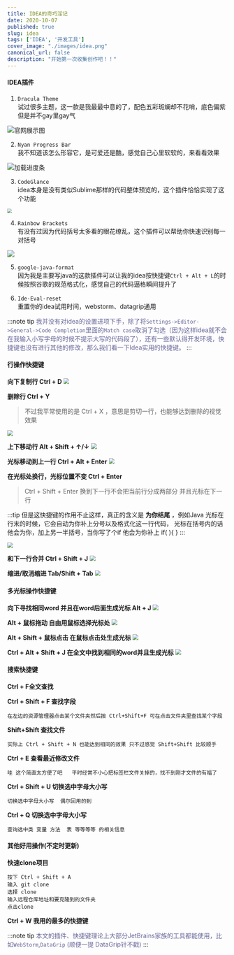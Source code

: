 ```yaml
---
title: IDEA的奇巧淫记
date: 2020-10-07
published: true
slug: idea
tags: ['IDEA', '开发工具']
cover_image: "./images/idea.png"
canonical_url: false
description: "开始第一次收集创作吧！！"
---
```


#### IDEA插件

1. `Dracula Theme`<br/>
试过很多主题，这一款是我最最中意的了，配色五彩斑斓却不花哨，底色偏紫但是并不gay里gay气

![官网展示图](https://img-1251014762.cos.ap-nanjing.myqcloud.com/blog/20-10-07-idea/theme.png)

2. `Nyan Progress Bar`<br/>
我不知道该怎么形容它，是可爱还是酷，感觉自己心里软软的，来看看效果

![加载进度条](https://img-1251014762.cos.ap-nanjing.myqcloud.com/blog/20-10-07-idea/Nyan.gif)

3. `CodeGlance`<br/>
idea本身是没有类似Sublime那样的代码整体预览的，这个插件恰恰实现了这个功能

<img src="https://img-1251014762.cos.ap-nanjing.myqcloud.com/blog/20-10-07-idea/CodeGlance.png" style="zoom: 60%;" />
<br/>

4. `Rainbow Brackets`<br/>
有没有过因为代码括号太多看的眼花缭乱，这个插件可以帮助你快速识别每一对括号

<img src="https://img-1251014762.cos.ap-nanjing.myqcloud.com/blog/20-10-07-idea/Rainbow_Brackets.png" style="zoom: 100%;" />
<br/>

5. `google-java-format`<br/>
因为我是主要写java的这款插件可以让我的idea按快捷键`Ctrl + Alt + L`的时候按照谷歌的规范格式化，感觉自己的代码逼格瞬间提升了

6. `Ide-Eval-reset`<br/>
重置你的idea试用时间，webstorm、datagrip通用

:::note tip 
<a style="color: #669">我并没有对idea的设置进项下手，除了将`Settings->Editor->General->Code Completion`里面的`Match case`取消了勾选（因为这样idea就不会在我输入小写字母的时候不提示大写的代码段了），还有一些默认得开发环境，快捷键也没有进行其他的修改，那么我们看一下Idea实用的快捷键。</a> 
:::

#### 行操作快捷键

**向下复制行 Ctrl + D**
<img src="https://img-1251014762.cos.ap-nanjing.myqcloud.com/blog/20-10-07-idea/CtrlD.gif" style="zoom: 78%;"/>

**删除行 Ctrl + Y**

> 不过我平常使用的是 Ctrl + X ，意思是剪切一行，也能够达到删除的视觉效果

<img src="https://img-1251014762.cos.ap-nanjing.myqcloud.com/blog/20-10-07-idea/CtrlY.gif" style="zoom: 80%;" />

<br/>

**上下移动行 Alt + Shift + ↑/↓**
<img src="https://img-1251014762.cos.ap-nanjing.myqcloud.com/blog/20-10-07-idea/AltShift.gif" style="zoom: 80%;" />

**光标移动到上一行 Ctrl + Alt + Enter**
<img src="https://img-1251014762.cos.ap-nanjing.myqcloud.com/blog/20-10-07-idea/ctrlalt_enter.gif" style="zoom: 80%;" />


**在光标处换行，光标位置不变 Ctrl + Enter**
> Ctrl + Shift + Enter 换到下一行不会把当前行分成两部分 并且光标在下一行

:::tip
但是这快捷键的作用不止这样，真正的含义是 **为你结尾** ，例如Java 光标在行末的时候，它会自动为你补上分号以及格式化这一行代码，
光标在括号内的话他会为你，加上另一半括号，当你写了个if 他会为你补上 
if( ){
 }
:::

<img src="https://img-1251014762.cos.ap-nanjing.myqcloud.com/blog/20-10-07-idea/CtrlEnter.gif" style="zoom: 80%;" />

**和下一行合并 Ctrl + Shift + J**
<img src="https://img-1251014762.cos.ap-nanjing.myqcloud.com/blog/20-10-07-idea/CtrlSJ.gif" style="zoom: 80%;" />


**缩进/取消缩进  Tab/Shift + Tab**
<img src="https://img-1251014762.cos.ap-nanjing.myqcloud.com/blog/20-10-07-idea/Tab_STab.gif" style="zoom: 80%;" />


#### 多光标操作快捷键

**向下寻找相同word 并且在word后面生成光标 Alt + J**
<img src="https://img-1251014762.cos.ap-nanjing.myqcloud.com/blog/20-10-07-idea/Alt_J.gif" style="zoom: 80%;" />


**Alt + 鼠标拖动 自由用鼠标选择光标处**
<img src="https://img-1251014762.cos.ap-nanjing.myqcloud.com/blog/20-10-07-idea/AltCheck.gif" style="zoom: 80%;" />


**Alt + Shift + 鼠标点击 在鼠标点击处生成光标**
<img src="https://img-1251014762.cos.ap-nanjing.myqcloud.com/blog/20-10-07-idea/AltShiftcheck.gif" style="zoom: 80%;" />


**Ctrl + Alt + Shift + J 在全文中找到相同的word并且生成光标**
<img src="https://img-1251014762.cos.ap-nanjing.myqcloud.com/blog/20-10-07-idea/ctrlasJ.gif" style="zoom: 80%;" />


#### 搜索快捷键

**Ctrl + F全文查找**

**Ctrl + Shift + F 查找字段**
```
在左边的资源管理器点击某个文件夹然后按 Ctrl+Shift+F 可在点击文件夹里查找某个字段
```

**Shift+Shift 查找文件**
```
实际上 Ctrl + Shift + N 也能达到相同的效果 只不过感觉 Shift+Shift 比较顺手
```

**Ctrl + E 查看最近修改文件**
```
哇 这个简直太方便了吧   平时经常不小心把标签栏文件关掉的，找不到刚才文件的有福了
```

**Ctrl + Shift + U 切换选中字母大小写**
```
切换选中字母大小写  偶尔回用的到
```

**Ctrl + Q 切换选中字母大小写**
```
查询选中类 变量 方法  表 等等等等 的相关信息
```
#### 其他好用操作(不定时更新)

**快速clone项目**

```
按下 Ctrl + Shift + A
输入 git clone
选择 clone
输入远程仓库地址和要克隆到的文件夹
点击clone
```
**Ctrl + W 我用的最多的快捷键**

:::note tip 
<a style="color: #669">本文的插件、快捷键理论上大部分JetBrains家族的工具都能使用，比如`WebStorm`,`DataGrip` (顺便一提 DataGrip针不戳)</a> 
:::
